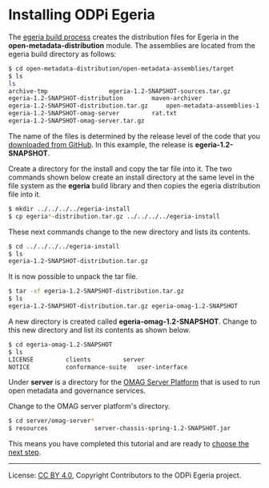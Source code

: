 <!-- SPDX-License-Identifier: CC-BY-4.0 -->
<!-- Copyright Contributors to the ODPi Egeria project. -->

# Installing ODPi Egeria

The [egeria build process](../building-egeria-tutorial) creates the
distribution files for Egeria in the **open-metadata-distribution** module.
The assemblies are located from the egeria build directory as follows:

```bash
$ cd open-metadata-distribution/open-metadata-assemblies/target
$ ls
ls
archive-tmp					egeria-1.2-SNAPSHOT-sources.tar.gz
egeria-1.2-SNAPSHOT-distribution		maven-archiver
egeria-1.2-SNAPSHOT-distribution.tar.gz		open-metadata-assemblies-1.2-SNAPSHOT.jar
egeria-1.2-SNAPSHOT-omag-server			rat.txt
egeria-1.2-SNAPSHOT-omag-server.tar.gz
```

The name of the files is determined by the release level of the code that you
[downloaded from GitHub](../building-egeria-tutorial/task-downloading-egeria-source.md).  In this example,
the release is **egeria-1.2-SNAPSHOT**.

Create a directory for the install and copy the tar file into it.
The two commands shown below create an install directory at the same level in the
file system as the **egeria** build library and then copies the egeria distribution file into it.

```bash
$ mkdir ../../../../egeria-install
$ cp egeria*-distribution.tar.gz ../../../../egeria-install
```

These next commands change to the new directory and lists its contents.

```bash
$ cd ../../../../egeria-install
$ ls
egeria-1.2-SNAPSHOT-distribution.tar.gz
```

It is now possible to unpack the tar file.

```bash
$ tar -xf egeria-1.2-SNAPSHOT-distribution.tar.gz
$ ls
egeria-1.2-SNAPSHOT-distribution.tar.gz	egeria-omag-1.2-SNAPSHOT
```

A new directory is created called **egeria-omag-1.2-SNAPSHOT**.  Change to this
new directory and list its contents as shown below.

```bash
$ cd egeria-omag-1.2-SNAPSHOT
$ ls
LICENSE			clients			server
NOTICE			conformance-suite	user-interface
```

Under **server** is a directory for the
[OMAG Server Platform](../../../open-metadata-publication/website/omag-server) that is used to run
open metadata and governance services.

Change to the OMAG server platform's directory.

```bash
$ cd server/omag-server*
$ resources				server-chassis-spring-1.2-SNAPSHOT.jar
```

This means you have completed this tutorial and are ready to [choose the next step](..).

----
License: [CC BY 4.0](https://creativecommons.org/licenses/by/4.0/),
Copyright Contributors to the ODPi Egeria project.
